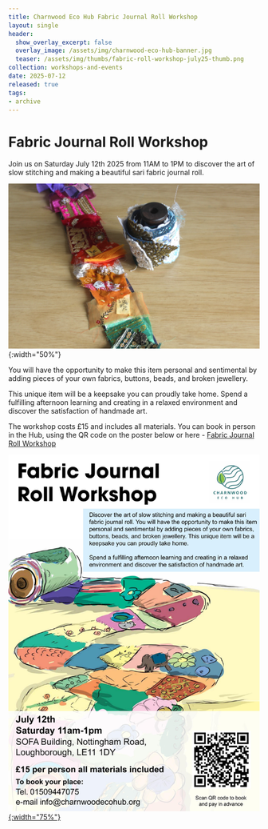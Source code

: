 ```yaml
---
title: Charnwood Eco Hub Fabric Journal Roll Workshop
layout: single
header:
  show_overlay_excerpt: false
  overlay_image: /assets/img/charnwood-eco-hub-banner.jpg
  teaser: /assets/img/thumbs/fabric-roll-workshop-july25-thumb.png
collection: workshops-and-events
date: 2025-07-12
released: true
tags:
- archive
---
```

# Fabric Journal Roll Workshop
 
Join us on Saturday July 12th 2025 from 11AM to 1PM to discover the art of slow stitching and making a beautiful sari fabric journal roll.

![Fabric Journal Roll example](/assets/img/fabric-journal-roll-example.jpg){:width="50%"}

You will have the opportunity to make this item personal and sentimental by adding pieces of your own fabrics, buttons, beads, and broken jewellery.

This unique item will be a keepsake you can proudly take home.  Spend a fulfilling afternoon learning and creating in a relaxed environment and discover the satisfaction of handmade art.

The workshop costs £15 and includes all materials. You can book in person in the Hub, using the QR code on the poster below or here - [Fabric Journal Roll Workshop](https://pay.sumup.com/b2c/QI9WSMQO)

[![Fabric Journal Roll Workshop poster](/assets/img/fabric-roll-workshop-poster-july25.png){:width="75%"}](https://pay.sumup.com/b2c/QI9WSMQO)

